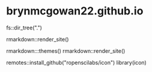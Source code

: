 # brynmcgowan22.github.io
fs::dir_tree(".")

rmarkdown::render_site()

rmarkdown:::themes()
rmarkdown::render_site()

remotes::install_github("ropenscilabs/icon")
library(icon)
